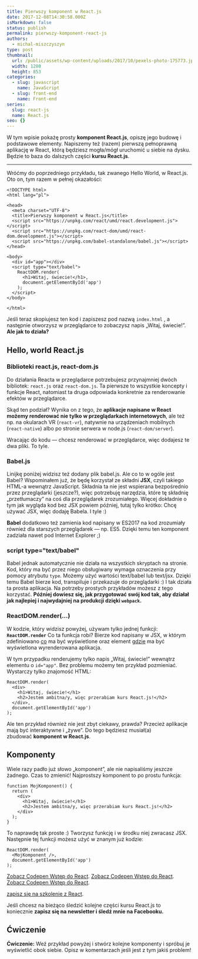 ```yaml
---
title: Pierwszy komponent w React.js
date: 2017-12-08T14:30:58.000Z
isMarkdown: false
status: publish
permalink: pierwszy-komponent-react-js
authors:
  - michal-miszczyszyn
type: post
thumbnail:
  url: /public/assets/wp-content/uploads/2017/10/pexels-photo-175773.jpeg
  width: 1280
  height: 853
categories:
  - slug: javascript
    name: JavaScript
  - slug: front-end
    name: Front-end
series:
  slug: react-js
  name: React.js
seo: {}
---
```


W tym wpisie pokażę prosty <strong>komponent React.js</strong>, opiszę jego budowę i podstawowe elementy. Napiszemy też (razem) pierwszą pełnoprawną aplikację w React, którą będziesz mogła/mógł uruchomić u siebie na dysku. Będzie to baza do dalszych części <strong>kursu React.js</strong>.

---

Wróćmy do poprzedniego przykładu, tak zwanego Hello World, w React.js. Oto on, tym razem w pełnej okazałości:

<pre><code class="language-html">&lt;!DOCTYPE html&gt;
&lt;html lang="pl"&gt;

&lt;head&gt;
  &lt;meta charset="UTF-8"&gt;
  &lt;title&gt;Pierwszy komponent w React.js&lt;/title&gt;
  &lt;script src="https://unpkg.com/react/umd/react.development.js"&gt;&lt;/script&gt;
  &lt;script src="https://unpkg.com/react-dom/umd/react-dom.development.js"&gt;&lt;/script&gt;
  &lt;script src="https://unpkg.com/babel-standalone/babel.js"&gt;&lt;/script&gt;
&lt;/head&gt;

&lt;body&gt;
  &lt;div id="app"&gt;&lt;/div&gt;
  &lt;script type="text/babel"&gt;
    ReactDOM.render(
      &lt;h1&gt;Witaj, świecie!&lt;/h1&gt;,
      document.getElementById('app')
    );
  &lt;/script&gt;
&lt;/body&gt;

&lt;/html&gt;</code></pre>

Jeśli teraz skopiujesz ten kod i zapiszesz pod nazwą <code>index.html</code> , a następnie otworzysz w przeglądarce to zobaczysz napis „Witaj, świecie!”. <strong>Ale jak to działa?</strong>

<h2>Hello, world React.js</h2>

<h3>Biblioteki react.js, react-dom.js</h3>

Do działania Reacta w przeglądarce potrzebujesz przynajmniej dwóch bibliotek: <code>react.js</code> oraz <code>react-dom.js</code>. Ta pierwsze to wszystkie koncepty i funkcje React, natomiast ta druga odpowiada konkretnie za renderowanie efektów w przeglądarce.

Skąd ten podział? Wynika on z tego, że <strong>aplikacje napisane w React możemy renderować nie tylko w przeglądarkach internetowych</strong>, ale też np. na okularach VR (<code>react-vr</code>), natywnie na urządzeniach mobilnych (<code>react-native</code>) albo po stronie serwera w node.js (<code>react-dom/server</code>).

Wracając do kodu — chcesz renderować w przeglądarce, więc dodajesz te dwa pliki. To tyle.

<h3>Babel.js</h3>

Linijkę poniżej widzisz też dodany plik babel.js. Ale co to w ogóle jest Babel? Wspominałem już, że będę korzystał ze składni <strong>JSX</strong>, czyli takiego HTML-a wewnątrz JavaScript. Składnia ta nie jest wspierana bezpośrednio przez przeglądarki (jeszcze?), więc potrzebuję narzędzia, które tę składnię „przetłumaczy” na coś dla przeglądarek zrozumiałego. Więcej dokładnie o tym jak wygląda kod bez JSX powiem później, tutaj tylko krótko: Chcę używać JSX, więc dodaję Babela. I tyle :)

<strong>Babel</strong> dodatkowo też zamienia kod napisany w ES2017 na kod zrozumiały również dla starszych przeglądarek — np. ES5. Dzięki temu ten komponent zadziała nawet pod Internet Explorer ;)

<h3>script type="text/babel"</h3>

Babel jednak automatycznie nie działa na wszystkich skryptach na stronie. Kod, który ma być przez niego obsługiwany wymaga oznaczenia przy pomocy atrybutu <code>type</code>. Możemy użyć wartości text/babel lub text/jsx. Dzięki temu Babel bierze kod, transpiluje i przekazuje do przeglądarki :) I tak działa ta prosta aplikacja. Na potrzeby prostych przykładów możesz z tego korzystać. <strong>Później dowiesz się, jak przygotować swój kod tak, aby działał jak najlepiej i najwydajniej na produkcji dzięki <code>webpack</code>.</strong>

<h3>ReactDOM.render(…)</h3>

W kodzie, który widzisz powyżej, używam tylko jednej funkcji: <strong><code>ReactDOM.render</code></strong> Co ta funkcja robi? Bierze kod napisany w JSX, w którym zdefiniowano <span style="text-decoration: underline;">co</span> ma być wyświetlone oraz element <span style="text-decoration: underline;">gdzie</span> ma być wyświetlona wyrenderowana aplikacja.

W tym przypadku renderujemy tylko napis „Witaj, świecie!” wewnątrz elementu o <code>id="app"</code>. Bez problemu możemy ten przykład pozmieniać. Wystarczy tylko znajomość HTML:

<pre><code class="language-javascript">ReactDOM.render(
  &lt;div&gt;
    &lt;h1&gt;Witaj, świecie!&lt;/h1&gt;
    &lt;h2&gt;Jestem ambitna/y, więc przerabiam kurs React.js!&lt;/h2&gt;
  &lt;/div&gt;,
  document.getElementById('app')
);</code></pre>

Ale ten przykład również nie jest zbyt ciekawy, prawda? Przecież aplikacje mają być interaktywne i „żywe”. Do tego będziesz musiał(a) zbudować <strong>komponent w React.js</strong>.

<h2>Komponenty</h2>

Wiele razy padło już słowo „komponent”, ale nie napisaliśmy jeszcze żadnego. Czas to zmienić! Najprostszy komponent to po prostu funkcja:

<pre><code class="language-javascript">function MojKomponent() {
  return (
    &lt;div&gt;
      &lt;h1&gt;Witaj, świecie!&lt;/h1&gt;
      &lt;h2&gt;Jestem ambitna/y, więc przerabiam kurs React.js!&lt;/h2&gt;
    &lt;/div&gt;
  );
}</code></pre>

To naprawdę tak proste :) Tworzysz funkcję i w środku niej zwracasz JSX. Następnie tej funkcji możesz użyć w znanym już kodzie:

<pre><code class="language-javascript">ReactDOM.render(
  &lt;MojKomponent /&gt;,
  document.getElementById('app')
);</code></pre>

<CodepenWidget height="265" themeId="0" slugHash="aLrLaK" defaultTab="js,result" user="mmiszy" embedVersion="2" penTitle="Wstęp do React">
<a href="http://codepen.io/mmiszy/pen/aLrLaK/">Zobacz Codepen Wstęp do React</a>.
</CodepenWidget>

<CodepenWidget height="265" themeId="0" slugHash="aLrLaK" defaultTab="js,result" user="mmiszy" embedVersion="2" penTitle="Wstęp do React">
<a href="http://codepen.io/mmiszy/pen/aLrLaK/">Zobacz Codepen Wstęp do React</a>.
</CodepenWidget>

<CodepenWidget height="265" themeId="0" slugHash="aLrLaK" defaultTab="js,result" user="mmiszy" embedVersion="2" penTitle="Wstęp do React">
<a href="http://codepen.io/mmiszy/pen/aLrLaK/">Zobacz Codepen Wstęp do React</a>.
</CodepenWidget>

<a href="https://szkolenia.typeofweb.com/" target="_blank">zapisz się na szkolenie z React</a>.

Jeśli chcesz na bieżąco śledzić kolejne części kursu React.js to koniecznie <strong>zapisz się na newsletter i śledź mnie na Facebooku.</strong>

<NewsletterForm />

<FacebookPageWidget />

<h2 data-height="265" data-theme-id="0" data-slug-hash="aLrLaK" data-default-tab="js,result" data-user="mmiszy" data-embed-version="2" data-pen-title="Wstęp do React">Ćwiczenie</h2>

<strong>Ćwiczenie:</strong> Weź przykład powyżej i stwórz kolejne komponenty i spróbuj je wyświetlić obok siebie. Opisz w komentarzach jeśli jest z tym jakiś problem!
